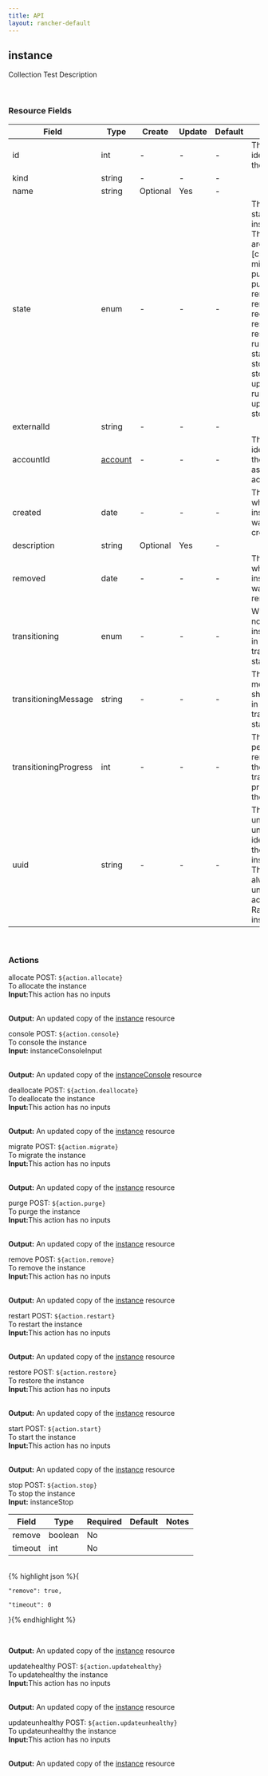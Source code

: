 ```yaml
---
title: API
layout: rancher-default
---
```


## instance

Collection Test Description

​
### Resource Fields

Field | Type | Create | Update | Default | Notes
---|---|---|---|---|---
id | int | - | - | - | The unique identifier for the instance
kind | string | - | - | - | 
name | string | Optional | Yes | - | 
state | enum | - | - | - | The current state of the instance. The options are [creating, migrating, purged, purging, removed, removing, requested, restarting, restoring, running, starting, stopped, stopping, updating-running, updating-stopped].
externalId | string | - | - | - | 
accountId | [account]({{site.baseurl}}/rancher/api/account/) | - | - | - | The unique identifier for the associated account
created | date | - | - | - | The date of when the instance was created.
description | string | Optional | Yes | - | 
removed | date | - | - | - | The date of when the instance was removed
transitioning | enum | - | - | - | Whether or not the instance is in a transitioning state
transitioningMessage | string | - | - | - | The message to show while in a transitioning state
transitioningProgress | int | - | - | - | The percentage remaining in the transitioning process of the instance
uuid | string | - | - | - | The universally unique identifier for the instance. This will always be unique across Rancher installations.












​
### Actions

<span class="action">
<span class="header">
allocate
<span class="headerright">POST:  <code>${action.allocate}</code></span>
</span>
<div class="action-contents">
To allocate the instance
<br>

<span class="input">
<strong>Input:</strong>This action has no inputs
<br>

<br>
</span>

<span class="output"><strong>Output:</strong> An updated copy of the <a href="/rancher/api/instance/">instance</a> resource
</span>
</div>
</span>
</span>
</span>

<span class="action">
<span class="header">
console
<span class="headerright">POST:  <code>${action.console}</code></span>
</span>
<div class="action-contents">
To console the instance
<br>

<span class="input">
<strong>Input:</strong>​​​ instanceConsoleInput


<br>

<br>
</span>

<span class="output"><strong>Output:</strong> An updated copy of the <a href="/rancher/api/instanceConsole/">instanceConsole</a> resource
</span>
</div>
</span>
</span>
</span>

<span class="action">
<span class="header">
deallocate
<span class="headerright">POST:  <code>${action.deallocate}</code></span>
</span>
<div class="action-contents">
To deallocate the instance
<br>

<span class="input">
<strong>Input:</strong>This action has no inputs
<br>

<br>
</span>

<span class="output"><strong>Output:</strong> An updated copy of the <a href="/rancher/api/instance/">instance</a> resource
</span>
</div>
</span>
</span>
</span>

<span class="action">
<span class="header">
migrate
<span class="headerright">POST:  <code>${action.migrate}</code></span>
</span>
<div class="action-contents">
To migrate the instance
<br>

<span class="input">
<strong>Input:</strong>This action has no inputs
<br>

<br>
</span>

<span class="output"><strong>Output:</strong> An updated copy of the <a href="/rancher/api/instance/">instance</a> resource
</span>
</div>
</span>
</span>
</span>

<span class="action">
<span class="header">
purge
<span class="headerright">POST:  <code>${action.purge}</code></span>
</span>
<div class="action-contents">
To purge the instance
<br>

<span class="input">
<strong>Input:</strong>This action has no inputs
<br>

<br>
</span>

<span class="output"><strong>Output:</strong> An updated copy of the <a href="/rancher/api/instance/">instance</a> resource
</span>
</div>
</span>
</span>
</span>

<span class="action">
<span class="header">
remove
<span class="headerright">POST:  <code>${action.remove}</code></span>
</span>
<div class="action-contents">
To remove the instance
<br>

<span class="input">
<strong>Input:</strong>This action has no inputs
<br>

<br>
</span>

<span class="output"><strong>Output:</strong> An updated copy of the <a href="/rancher/api/instance/">instance</a> resource
</span>
</div>
</span>
</span>
</span>

<span class="action">
<span class="header">
restart
<span class="headerright">POST:  <code>${action.restart}</code></span>
</span>
<div class="action-contents">
To restart the instance
<br>

<span class="input">
<strong>Input:</strong>This action has no inputs
<br>

<br>
</span>

<span class="output"><strong>Output:</strong> An updated copy of the <a href="/rancher/api/instance/">instance</a> resource
</span>
</div>
</span>
</span>
</span>

<span class="action">
<span class="header">
restore
<span class="headerright">POST:  <code>${action.restore}</code></span>
</span>
<div class="action-contents">
To restore the instance
<br>

<span class="input">
<strong>Input:</strong>This action has no inputs
<br>

<br>
</span>

<span class="output"><strong>Output:</strong> An updated copy of the <a href="/rancher/api/instance/">instance</a> resource
</span>
</div>
</span>
</span>
</span>

<span class="action">
<span class="header">
start
<span class="headerright">POST:  <code>${action.start}</code></span>
</span>
<div class="action-contents">
To start the instance
<br>

<span class="input">
<strong>Input:</strong>This action has no inputs
<br>

<br>
</span>

<span class="output"><strong>Output:</strong> An updated copy of the <a href="/rancher/api/instance/">instance</a> resource
</span>
</div>
</span>
</span>
</span>

<span class="action">
<span class="header">
stop
<span class="headerright">POST:  <code>${action.stop}</code></span>
</span>
<div class="action-contents">
To stop the instance
<br>

<span class="input">
<strong>Input:</strong>​​​ instanceStop


Field | Type | Required | Default | Notes
---|---|---|---|---
remove | boolean | No | <no value> | 
timeout | int | No | <no value> | 


<br>
{% highlight json %}{

	"remove": true,

	"timeout": 0

}{% endhighlight %}

<br>
</span>

<span class="output"><strong>Output:</strong> An updated copy of the <a href="/rancher/api/instance/">instance</a> resource
</span>
</div>
</span>
</span>
</span>

<span class="action">
<span class="header">
updatehealthy
<span class="headerright">POST:  <code>${action.updatehealthy}</code></span>
</span>
<div class="action-contents">
To updatehealthy the instance
<br>

<span class="input">
<strong>Input:</strong>This action has no inputs
<br>

<br>
</span>

<span class="output"><strong>Output:</strong> An updated copy of the <a href="/rancher/api/instance/">instance</a> resource
</span>
</div>
</span>
</span>
</span>

<span class="action">
<span class="header">
updateunhealthy
<span class="headerright">POST:  <code>${action.updateunhealthy}</code></span>
</span>
<div class="action-contents">
To updateunhealthy the instance
<br>

<span class="input">
<strong>Input:</strong>This action has no inputs
<br>

<br>
</span>

<span class="output"><strong>Output:</strong> An updated copy of the <a href="/rancher/api/instance/">instance</a> resource
</span>
</div>
</span>
</span>
</span>

